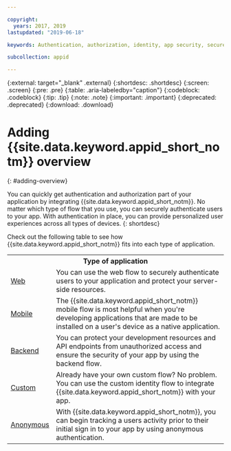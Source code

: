 ```yaml
---

copyright:
  years: 2017, 2019
lastupdated: "2019-06-18"

keywords: Authentication, authorization, identity, app security, secure, application identity, app to app, access token

subcollection: appid

---
```


{:external: target="_blank" .external}
{:shortdesc: .shortdesc}
{:screen: .screen}
{:pre: .pre}
{:table: .aria-labeledby="caption"}
{:codeblock: .codeblock}
{:tip: .tip}
{:note: .note}
{:important: .important}
{:deprecated: .deprecated}
{:download: .download}


# Adding {{site.data.keyword.appid_short_notm}}  overview
{: #adding-overview}


You can quickly get authentication and authorization part of your application by integrating {{site.data.keyword.appid_short_notm}}. No matter which type of flow that you use, you can securely authenticate users to your app. With authentication in place, you can provide personalized user experiences across all types of devices.
{: shortdesc}


Check out the following table to see how {{site.data.keyword.appid_short_notm}} fits into each type of application.

<table>
    <tr>
        <th colspan=2>Type of application</th>
    </tr>
    <tr>
        <td><a href="/docs/services/appid?topic=appid-web-apps#web-apps" target="_blank">Web </a></td>
        <td>You can use the web flow to securely authenticate users to your application and protect your server-side resources.</td>
    </tr>
    <tr>
        <td><a href="/docs/services/appid?topic=appid-mobile-apps#mobile-apps" target="_blank">Mobile </a></td>
        <td>The {{site.data.keyword.appid_short_notm}} mobile flow is most helpful when you're developing applications that are made to be installed on a user's device as a native application.</td>
    </tr>
    <tr>
        <td><a href="/docs/services/appid?topic=appid-backend#backend" target="_blank">Backend </a></td>
        <td>You can protect your development resources and API endpoints from unauthorized access and ensure the security of your app by using the backend flow.</td>
    </tr>
    <tr>
        <td><a href="/docs/services/appid?topic=appid-custom-auth#custom-auth" target="_blank">Custom </a></td>
        <td>Already have your own custom flow? No problem. You can use the custom identity flow to integrate {{site.data.keyword.appid_short_notm}}  with your app.</td>
    </tr>
    <tr>
        <td><a href="/docs/services/appid?topic=appid-anonymous#anonymous" target="_blank">Anonymous </a></td>
        <td>With {{site.data.keyword.appid_short_notm}}, you can begin tracking a users activity prior to their initial sign in to your app by using anonymous authentication.</td>
    </tr>
</table>
